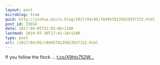```yaml
---
layout: post
microblog: true
guid: http://joshua.micro.blog/2017/04/05/t849578135653937152.html
post_id: 33654
date: 2017-04-05T22:03:06+1100
lastmod: 2019-07-30T17:41:18+1100
type: post
url: /2017/04/05/t849578135653937152.html
---
```

If you follow the flock … [t.co/X9htx752W...](https://t.co/X9htx752WF)
